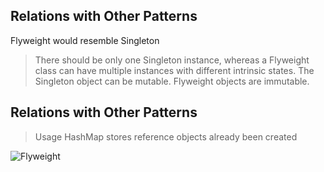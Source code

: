## Relations with Other Patterns

Flyweight would resemble Singleton

> There should be only one Singleton instance, whereas a Flyweight class can have multiple instances with different intrinsic states.
> The Singleton object can be mutable. Flyweight objects are immutable.

## Relations with Other Patterns

> Usage HashMap stores reference objects already been created

![Flyweight](https://cdncontribute.geeksforgeeks.org/wp-content/uploads/flyweight.jpg)